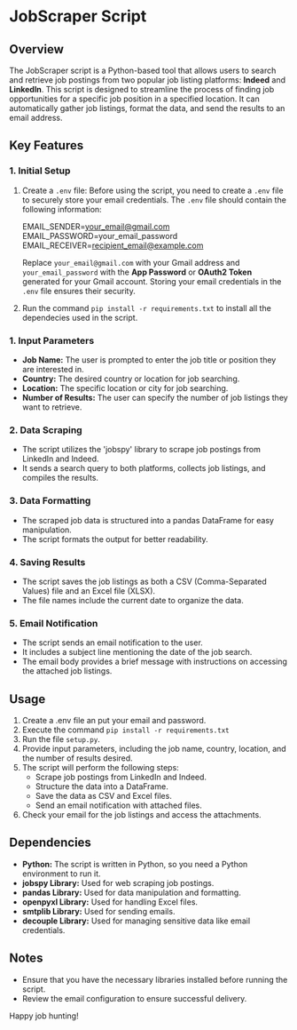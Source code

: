 # JobScraper Script

## Overview

The JobScraper script is a Python-based tool that allows users to search and retrieve job postings from two popular job listing platforms: **Indeed** and **LinkedIn**. This script is designed to streamline the process of finding job opportunities for a specific job position in a specified location. It can automatically gather job listings, format the data, and send the results to an email address.

## Key Features

### 1. Initial Setup

1. Create a `.env` file: Before using the script, you need to create a `.env` file to securely store your email credentials. The `.env` file should contain the following information:

    EMAIL_SENDER=your_email@gmail.com
    EMAIL_PASSWORD=your_email_password
    EMAIL_RECEIVER=recipient_email@example.com


    Replace `your_email@gmail.com` with your Gmail address and `your_email_password` with the **App Password** or **OAuth2 Token** generated for your Gmail account. Storing your email credentials in the `.env` file ensures their security.

2. Run the command ```pip install -r requirements.txt``` to install all the dependecies used in the script.


### 1. Input Parameters

- **Job Name:** The user is prompted to enter the job title or position they are interested in.
- **Country:** The desired country or location for job searching.
- **Location:** The specific location or city for job searching.
- **Number of Results:** The user can specify the number of job listings they want to retrieve.

### 2. Data Scraping

- The script utilizes the 'jobspy' library to scrape job postings from LinkedIn and Indeed.
- It sends a search query to both platforms, collects job listings, and compiles the results.

### 3. Data Formatting

- The scraped job data is structured into a pandas DataFrame for easy manipulation.
- The script formats the output for better readability.

### 4. Saving Results

- The script saves the job listings as both a CSV (Comma-Separated Values) file and an Excel file (XLSX).
- The file names include the current date to organize the data.

### 5. Email Notification

- The script sends an email notification to the user.
- It includes a subject line mentioning the date of the job search.
- The email body provides a brief message with instructions on accessing the attached job listings.

## Usage

1. Create a .env file an put your email and password.
2. Execute the command ```pip install -r requirements.txt```
3. Run the file ```setup.py```.
4. Provide input parameters, including the job name, country, location, and the number of results desired.
5. The script will perform the following steps:
   - Scrape job postings from LinkedIn and Indeed.
   - Structure the data into a DataFrame.
   - Save the data as CSV and Excel files.
   - Send an email notification with attached files.
6. Check your email for the job listings and access the attachments.

## Dependencies

- **Python:** The script is written in Python, so you need a Python environment to run it.
- **jobspy Library:** Used for web scraping job postings.
- **pandas Library:** Used for data manipulation and formatting.
- **openpyxl Library:** Used for handling Excel files.
- **smtplib Library:** Used for sending emails.
- **decouple Library:** Used for managing sensitive data like email credentials.

## Notes

- Ensure that you have the necessary libraries installed before running the script.
- Review the email configuration to ensure successful delivery.


Happy job hunting!

